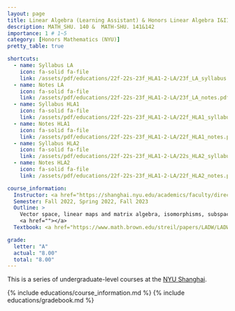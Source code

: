 ```yaml
---
layout: page
title: Linear Algebra (Learning Assistant) & Honors Linear Algebra I&II 
description: MATH_SHU. 140 &  MATH-SHU. 141&142
importance: 1 # 1~5
category: [Honors Mathematics (NYU)]
pretty_table: true

shortcuts:
  - name: Syllabus LA
    icon: fa-solid fa-file
    link: /assets/pdf/educations/22f-22s-23f_HLA1-2-LA/23f_LA_syllabus.pdf
  - name: Notes LA
    icon: fa-solid fa-file
    link: /assets/pdf/educations/22f-22s-23f_HLA1-2-LA/23f_LA_notes.pdf
  - name: Syllabus HLA1
    icon: fa-solid fa-file
    link: /assets/pdf/educations/22f-22s-23f_HLA1-2-LA/22f_HLA1_syllabus.pdf
  - name: Notes HLA1
    icon: fa-solid fa-file
    link: /assets/pdf/educations/22f-22s-23f_HLA1-2-LA/22f_HLA1_notes.pdf
  - name: Syllabus HLA2
    icon: fa-solid fa-file
    link: /assets/pdf/educations/22f-22s-23f_HLA1-2-LA/22s_HLA2_syllabus.pdf
  - name: Notes HLA2
    icon: fa-solid fa-file
    link: /assets/pdf/educations/22f-22s-23f_HLA1-2-LA/22f_HLA2_notes.pdf

course_information:
  Instructor: <a href="https://shanghai.nyu.edu/academics/faculty/directory/shengkui-ye">Shengkui Ye</a> & <a href="https://shanghai.nyu.edu/academics/faculty/directory/eric-endo">Eric Endo</a>
  Semester: Fall 2022, Spring 2022, Fall 2023
  Outline: >
    Vector space, linear maps and matrix algebra, isomorphisms, subspaces; Row reduction, reduced form, general solution, linear dependence, dimension, change ofbasis Kernel, range, row space, rank theorem, rank-nullity theorem; Determinant, motivation as signed volume, construction, properties, existence and uniqueness; Eigenvalues, eigenvectors, characteristic polynomial, complex upper triangular representation; Dot product, symmetric matrices, spectral theorem; Dot product, orthogonal basis, projections, Gram-Schmidt orthogonalization process, Least square solutions; Inner product on real vectors spaces and complex vector spaces, isometries and unitary matrices; Upper triangular (Schur) representation of an operator, Spectral theorem for self-adjoint and normal operators, Polar and singular value decompositions, Structure of orthogonal matrices; Bilinear and quadratic forms， Diagonalization of quadratic forms， Silvesters Law of Inertia，Positive definite forms. Minimax characterization of eigenvalues and the Silvester’s criterion of positivity，Positive definite forms and inner products; minimal polynomials, Jordan form, computing a Jordan basis
    <a href=""></a>
  Textbook: <a href="https://www.math.brown.edu/streil/papers/LADW/LADW_2017-09-04.pdf">Linear Algebra Done Wrong [2017] (Sergei Treil)</a>; <a href="https://linear.axler.net/LADR4e.pdf">Linear Algebra Done Right [2015] (Sheldon Axler)</a>; "<a href="https://www.amazon.com/Linear-Algebra-Its-Applications-5th/dp/032198238X">Linear Algebra and Its Applications [5th Edition] (David C. Lay)</a>

grade:
  letter: "A"
  actual: "8.00"
  total: "8.00"
---
```


This is a series of undergraduate-level courses at the [NYU Shanghai](https://shanghai.nyu.edu/).

{% include educations/course_information.md %}
{% include educations/gradebook.md %}
